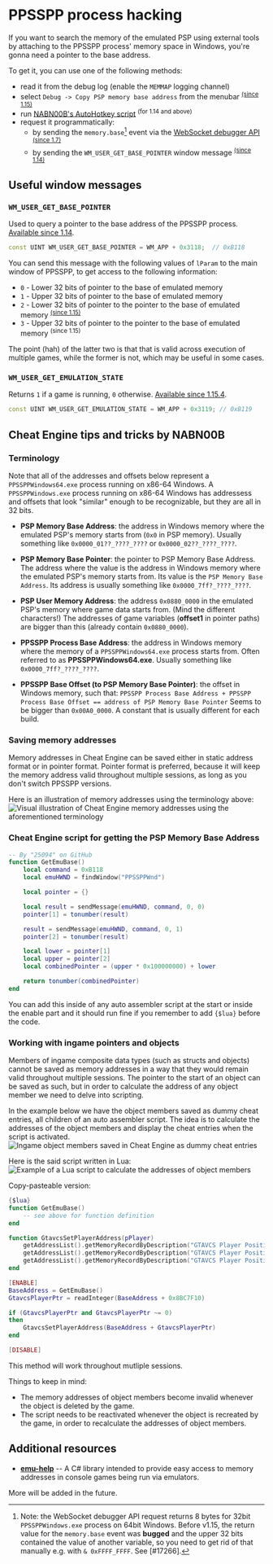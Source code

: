 # PPSSPP process hacking

If you want to search the memory of the emulated PSP using external tools by attaching to the PPSSPP process' memory space in Windows, you're gonna need a pointer to the base address.

To get it, you can use one of the following methods:
- read it from the debug log (enable the `MEMMAP` logging channel)
- select `Debug -> Copy PSP memory base address` from the menubar <sup>[(since 1.15)](https://github.com/hrydgard/ppsspp/pull/16994)</sup>
- run [NABN00B's AutoHotkey script](https://github.com/NABN00B/AutoHotkey.PPSSPP/blob/main/ppsspp_WM.ahk) <sup>(for 1.14 and above)</sup>
- request it programmatically:
  - by sending the `memory.base`[^ws_bug] event via the [WebSocket debugger API](/docs/reference/websocket-api) <sup>[(since 1.7)](https://github.com/hrydgard/ppsspp/blob/9317fbdd5e8304de7fc0351b95cefbcc53228834/Core/Debugger/WebSocket/DisasmSubscriber.cpp#L255-L267)</sup>
  - by sending the `WM_USER_GET_BASE_POINTER` window message <sup>[(since 1.14)](https://github.com/hrydgard/ppsspp/pull/15748)</sup>

[^ws_bug]: Note: the WebSocket debugger API request returns 8&nbsp;bytes for 32bit `PPSSPPWindows.exe` process on 64bit Windows. Before v1.15, the return value for the `memory.base` event was **bugged** and the upper 32 bits contained the value of another variable, so you need to get rid of that manually e.g. with `& 0xFFFF_FFFF`. See [#17266].

## Useful window messages

### `WM_USER_GET_BASE_POINTER`

Used to query a pointer to the base address of the PPSSPP process.
[Available since 1.14](https://github.com/hrydgard/ppsspp/pull/15748).

```cpp
const UINT WM_USER_GET_BASE_POINTER = WM_APP + 0x3118;  // 0xB118
```

You can send this message with the following values of `lParam` to the main window of PPSSPP, to get access to the following information:
- `0` - Lower 32 bits of pointer to the base of emulated memory
- `1` - Upper 32 bits of pointer to the base of emulated memory
- `2` - Lower 32 bits of pointer to the pointer to the base of emulated memory <sup>[(since 1.15)](https://github.com/hrydgard/ppsspp/commit/6f9d6c6c5fa333059d4cfed1f68e7121db8e7e6e)</sup>
- `3` - Upper 32 bits of pointer to the pointer to the base of emulated memory <sup>(since 1.15)</sup>

The point (hah) of the latter two is that that is valid across execution of multiple games, while the former is not, which may be useful in some cases.

### `WM_USER_GET_EMULATION_STATE`

Returns `1` if a game is running, `0` otherwise.
[Available since 1.15.4](https://github.com/hrydgard/ppsspp/pull/17461).

```cpp
const UINT WM_USER_GET_EMULATION_STATE = WM_APP + 0x3119; // 0xB119
```

## Cheat Engine tips and tricks by NABN00B

### Terminology

Note that all of the addresses and offsets below represent a `PPSSPPWindows64.exe` process running on x86-64 Windows.
A `PPSSPPWindows.exe` process running on x86-64 Windows has addressess and offsets that look "similar" enough to be recognizable, but they are all in 32 bits.

- **PSP Memory Base Address**: the address in Windows memory where the emulated PSP's memory starts from (`0x0` in PSP memory). Usually something like `0x0000_01??_????_????` or `0x0000_02??_????_????`.

- **PSP Memory Base Pointer**: the pointer to PSP Memory Base Address. The address where the value is the address in Windows memory where the emulated PSP's memory starts from. Its value is the `PSP Memory Base Address`. Its address is usually something like `0x0000_7ff?_????_????`.

- **PSP User Memory Address**: the address `0x0880_0000` in the emulated PSP's memory where game data starts from. (Mind the different characters!) The addresses of game variables (**offset1** in pointer paths) are bigger than this (already contain `0x0880_0000`).

- **PPSSPP Process Base Address**: the address in Windows memory where the memory of a `PPSSPPWindows64.exe` process starts from. Often referred to as **PPSSPPWindows64.exe**. Usually something like `0x0000_7ff?_????_????`.

- **PPSSPP Base Offset (to PSP Memory Base Pointer)**: the offset in Windows memory, such that:
`PPSSPP Process Base Address + PPSSPP Process Base Offset == address of PSP Memory Base Pointer`
Seems to be bigger than `0x00A0_0000`.
A constant that is usually different for each build.

### Saving memory addresses

Memory addresses in Cheat Engine can be saved either in static address format or in pointer format.
Pointer format is preferred, because it will keep the memory address valid throughout multiple sessions, as long as you don't switch PPSSPP versions.

Here is an illustration of memory addresses using the terminology above:
<img src="/static/img/docs/process_hacking/ce_memory_address.png" alt="Visual illustration of Cheat Engine memory addresses using the aforementioned terminology">

### Cheat Engine script for getting the PSP Memory Base Address

```lua
-- By "25094" on GitHub
function GetEmuBase()
    local command = 0xB118
    local emuHWND = findWindow("PPSSPPWnd")

    local pointer = {}

    local result = sendMessage(emuHWND, command, 0, 0)
    pointer[1] = tonumber(result)

    result = sendMessage(emuHWND, command, 0, 1)
    pointer[2] = tonumber(result)

    local lower = pointer[1]
    local upper = pointer[2]
    local combinedPointer = (upper * 0x100000000) + lower

    return tonumber(combinedPointer)
end
```

You can add this inside of any auto assembler script at the start or inside the enable part and it should run fine if you remember to add `{$lua}` before the code.

### Working with ingame pointers and objects

Members of ingame composite data types (such as structs and objects) cannot be saved as memory addresses in a way that they would remain valid throughout multiple sessions.
The pointer to the start of an object can be saved as such, but in order to calculate the address of any object member we need to delve into scripting.

In the example below we have the object members saved as dummy cheat entries, all children of an auto assembler script.
The idea is to calculate the addresses of the object members and display the cheat entries when the script is activated.
<img src="/static/img/docs/process_hacking/ce_dummy_entries.png" alt="Ingame object members saved in Cheat Engine as dummy cheat entries">

Here is the said script written in Lua:
<img src="/static/img/docs/process_hacking/ce_pointer_script.png" alt="Example of a Lua script to calculate the addresses of object members">

Copy-pasteable version:
```lua
{$lua}
function GetEmuBase()
	-- see above for function definition
end

function GtavcsSetPlayerAddress(pPlayer)
	getAddressList().getMemoryRecordByDescription("GTAVCS Player PositionX").Address = pPlayer + 0x30
	getAddressList().getMemoryRecordByDescription("GTAVCS Player PositionY").Address = pPlayer + 0x34
	getAddressList().getMemoryRecordByDescription("GTAVCS Player PositionZ").Address = pPlayer + 0x38
end

[ENABLE]
BaseAddress = GetEmuBase()
GtavcsPlayerPtr = readInteger(BaseAddress + 0x8BC7F10)

if (GtavcsPlayerPtr and GtavcsPlayerPtr ~= 0)
then
	GtavcsSetPlayerAddress(BaseAddress + GtavcsPlayerPtr)
end

[DISABLE]
```

This method will work throughout mutliple sessions.

Things to keep in mind:
- The memory addresses of object members become invalid whenever the object is deleted by the game.
- The script needs to be reactivated whenever the object is recreated by the game, in order to recalculate the addresses of object members.

## Additional resources

- **[emu-help](https://github.com/Jujstme/emu-help-v3)** -- A C# library intended to provide easy access to memory addresses in console games being run via emulators.


More will be added in the future.

